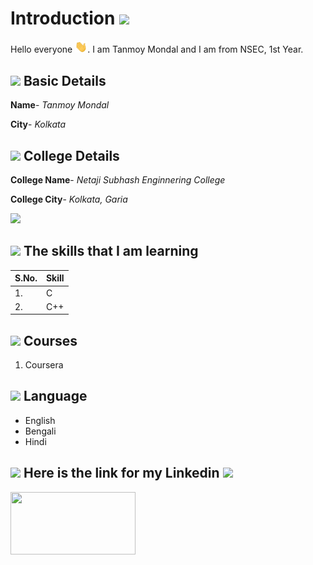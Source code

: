 # Introduction <img src="https://media.giphy.com/media/fUXZfIDUl8K7lJJ9KK/giphy.gif" width = 50px>
Hello everyone <img src="https://github.com/ABSphreak/ABSphreak/blob/master/gifs/Hi.gif" width = 20px>. I am Tanmoy Mondal and I am from NSEC, 1st Year.

## <img src="https://c.tenor.com/0PZ6_T-ejaUAAAAi/diamond-shine.gif" width = 30px> Basic Details
**Name**- *Tanmoy Mondal*

**City**- *Kolkata*

## <img src="https://c.tenor.com/0PZ6_T-ejaUAAAAi/diamond-shine.gif" width = 30px> College Details

**College Name**- *Netaji Subhash Enginnering College*

**College City**- *Kolkata, Garia*

<img src="https://img.icons8.com/bubbles/100/000000/kolkata.png"/>

## <img src="https://c.tenor.com/0PZ6_T-ejaUAAAAi/diamond-shine.gif" width = 30px> The skills that I am learning
| S.No. | Skill |
|---|---|
|1.|C|
|2.|C++|

## <img src="https://c.tenor.com/0PZ6_T-ejaUAAAAi/diamond-shine.gif" width = 30px> Courses
1. Coursera

## <img src="https://c.tenor.com/0PZ6_T-ejaUAAAAi/diamond-shine.gif" width = 30px> Language
- English
- Bengali
- Hindi

## <img src="https://c.tenor.com/6ceOmdT7SHkAAAAi/emoji-emojis.gif" width = 30px> Here is the link for my Linkedin <img src="https://c.tenor.com/6ceOmdT7SHkAAAAi/emoji-emojis.gif" width = 30px>
[<img src="https://c.tenor.com/kzQoUQSRKtwAAAAd/good-smile.gif" width = 200px height = 100px>](https://www.linkedin.com/in/tanmoy-mondal-399561220/)

